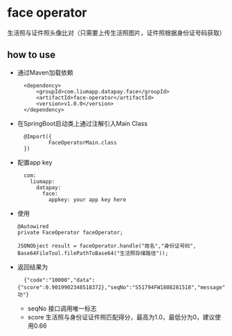 # face operator 

生活照与证件照头像比对（只需要上传生活照图片，证件照根据身份证号码获取）

## how to use

* 通过Maven加载依赖
                
        <dependency>
            <groupId>com.liumapp.datapay.face</groupId>
            <artifactId>face-operator</artifactId>
            <version>v1.0.0</version>
        </dependency>
                    
* 在SpringBoot启动类上通过注解引入Main Class

        @Import({
                FaceOperatorMain.class
        })        
        
* 配置app key

        com:
          liumapp:
            datapay:
              face:
                appkey: your app key here
        
* 使用

      @Autowired
      private FaceOperator faceOperator;
      
      JSONObject result = faceOperator.handle("姓名","身份证号码", Base64FileTool.filePathToBase64("生活照存储路径"));
                       
* 返回结果为

        {"code":"10000","data":{"score":0.9019902348518372},"seqNo":"S51794FW1808281518","message":"成功"}
        
    * seqNo 接口调用唯一标志
    * score 生活照与身份证证件照匹配得分，最高为1.0，最低分为0，建议使用0.66

